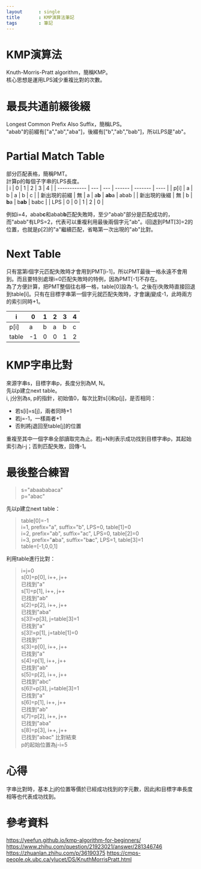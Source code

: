 ```yaml
---
layout      : single
title       : KMP演算法筆記
tags 		: 筆記
---
```


# KMP演算法  
Knuth-Morris-Pratt algorithm，簡稱KMP。  
核心思想是運用LPS減少重複比對的次數。  

# 最長共通前綴後綴  
Longest Common Prefix Also Suffix，簡稱LPS。  
"abab"的前綴有["a","ab","aba"]，後綴有["b","ab","bab"]，所以LPS是"ab"。  

# Partial Match Table  
部分匹配表格，簡稱PMT。  
計算p的每個子字串的LPS長度。  
| i            | 0   | 1   | 2      | 3       | 4    |
| ------------ | --- | --- | ------ | ------- | ---- |
| p[i]         | a   | b   | a      | b       | c    |
| 新出現的前綴 | 無  | a   | a**b** | **ab**a | abab |
| 新出現的後綴 | 無  | b   | **b**a | b**ab** | babc |
| LPS          | 0   | 0   | 1      | 2       | 0    |

例如i=4，abab**c**和abab**b**匹配失敗時，至少"abab"部分是匹配成功的，而"abab"有LPS=2，代表可以重複利用最後兩個字元"ab"。i回退到PMT[3]=2的位置，也就是p[2]的"a"繼續匹配，省略第一次出現的"ab"比對。  

# Next Table  
只有當第i個字元匹配失敗時才會用到PMT[i-1]，所以PMT最後一格永遠不會用到。而且要特別處理i=0匹配失敗時的特例，因為PMT[-1]不存在。  
為了方便計算，把PMT整個往右移一格，table[0]設為-1。之後在i失敗時直接回退到table[i]。只有在目標字串第一個字元就匹配失敗時，才會讓j變成-1，此時兩方的索引同時+1。

| i     | 0   | 1   | 2   | 3   | 4   |
| ----- | --- | --- | --- | --- | --- |
| p[i]  | a   | b   | a   | b   | c   |
| table | -1  | 0   | 0   | 1   | 2   |

# KMP字串比對
來源字串s，目標字串p，長度分別為M, N。  
先以p建立next table。  
i, j分別為s, p的指針，初始值0，每次比對s[i]和p[j]，是否相同：  
- 若s[i]=s[j]，兩者同時+1  
- 若j=-1，一樣兩者+1  
- 否則將j退回至table[j]的位置  

重複至其中一個字串全部讀取完為止。若j=N則表示成功找到目標字串p，其起始索引為i-j；否則匹配失敗，回傳-1。


# 最後整合練習  
> s="abaababaca"  
> p="abac"

先以p建立next table：  
> table[0]=-1  
> i=1, prefix="a", suffix="b", LPS=0, table[1]=0  
> i=2, prefix="ab", suffix="ac", LPS=0, table[2]=0  
> i=3, prefix="**a**ba", suffix="b**a**c", LPS=1, table[3]=1  
> table=[-1,0,0,1]  

利用table進行比對：  
> i=j=0  
> s[0]=p[0], i++, j++   
> 已找到"a"  
> s[1]=p[1], i++, j++  
> 已找到"ab"  
> s[2]=p[2], i++, j++  
> 已找到"aba"  
> s[3]!=p[3], j=table[3]=1  
> 已找到"a"  
> s[3]!=p[1], j=table[1]=0  
> 已找到""  
> s[3]=p[0], i++, j++  
> 已找到"a"  
> s[4]=p[1], i++, j++  
> 已找到"ab"  
> s[5]=p[2], i++, j++  
> 已找到"abc"  
> s[6]!=p[3], j=table[3]=1  
> 已找到"a"  
> s[6]=p[1], i++, j++  
> 已找到"ab"  
> s[7]=p[2], i++, j++  
> 已找到"aba"  
> s[8]=p[3], i++, j++  
> 已找到"abac" 比對結束  
> p的起始位置為j-i=5 

# 心得
字串比對時，基本上j的位置等價於已經成功找到的字元數，因此j和目標字串長度相等也代表成功找到。  


# 參考資料
https://yeefun.github.io/kmp-algorithm-for-beginners/
https://www.zhihu.com/question/21923021/answer/281346746
https://zhuanlan.zhihu.com/p/36190375
https://cmps-people.ok.ubc.ca/ylucet/DS/KnuthMorrisPratt.html